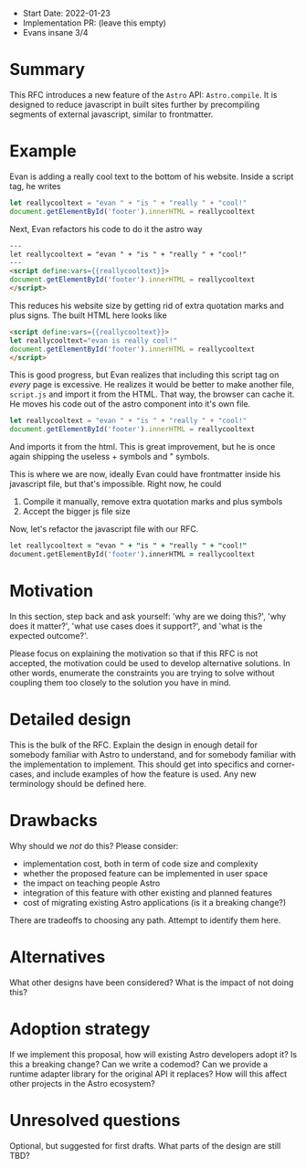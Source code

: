 - Start Date: 2022-01-23
- Implementation PR: (leave this empty)
- Evans insane 3/4

# Summary
This RFC introduces a new feature of the `Astro` API: `Astro.compile`. It is designed to reduce javascript in built sites further by precompiling segments of external javascript, similar to frontmatter.
# Example
Evan is adding a really cool text to the bottom of his website. Inside a script tag, he writes
```js
let reallycooltext = "evan " + "is " + "really " + "cool!"
document.getElementById('footer').innerHTML = reallycooltext
```
Next, Evan refactors his code to do it the astro way
```html
---
let reallycooltext = "evan " + "is " + "really " + "cool!"
---
<script define:vars={{reallycooltext}}>
document.getElementById('footer').innerHTML = reallycooltext
</script>
```
This reduces his website size by getting rid of extra quotation marks and plus signs. The built HTML here looks like
```html
<script define:vars={{reallycooltext}}>
let reallycooltext="evan is really cool!"
document.getElementById('footer').innerHTML = reallycooltext
</script>
```
This is good progress, but Evan realizes that including this script tag on *every* page is excessive. He realizes it would be better to make another file, `script.js` and import it from the HTML. That way, the browser can cache it. He moves his code out of the astro component into it's own file.
```js
let reallycooltext = "evan " + "is " + "really " + "cool!"
document.getElementById('footer').innerHTML = reallycooltext
```
And imports it from the html. This is great improvement, but he is once again shipping the useless + symbols and " symbols.

This is where we are now, ideally Evan could have frontmatter inside his javascript file, but that's impossible. Right now, he could

1. Compile it manually, remove extra quotation marks and plus symbols
2. Accept the bigger js file size

Now, let's refactor the javascript file with our RFC.

```j
let reallycooltext = "evan " + "is " + "really " + "cool!"
document.getElementById('footer').innerHTML = reallycooltext
```
# Motivation

In this section, step back and ask yourself: 'why are we doing this?', 'why does it matter?', 'what use cases does it support?', and 'what is the expected outcome?'.

Please focus on explaining the motivation so that if this RFC is not accepted,
the motivation could be used to develop alternative solutions. In other words,
enumerate the constraints you are trying to solve without coupling them too
closely to the solution you have in mind.

# Detailed design

This is the bulk of the RFC. Explain the design in enough detail for somebody
familiar with Astro to understand, and for somebody familiar with the
implementation to implement. This should get into specifics and corner-cases,
and include examples of how the feature is used. Any new terminology should be
defined here.

# Drawbacks

Why should we *not* do this? Please consider:

- implementation cost, both in term of code size and complexity
- whether the proposed feature can be implemented in user space
- the impact on teaching people Astro
- integration of this feature with other existing and planned features
- cost of migrating existing Astro applications (is it a breaking change?)

There are tradeoffs to choosing any path. Attempt to identify them here.

# Alternatives

What other designs have been considered? What is the impact of not doing this?

# Adoption strategy

If we implement this proposal, how will existing Astro developers adopt it? Is
this a breaking change? Can we write a codemod? Can we provide a runtime adapter library for the original API it replaces? How will this affect other projects in the Astro ecosystem?

# Unresolved questions

Optional, but suggested for first drafts. What parts of the design are still
TBD?